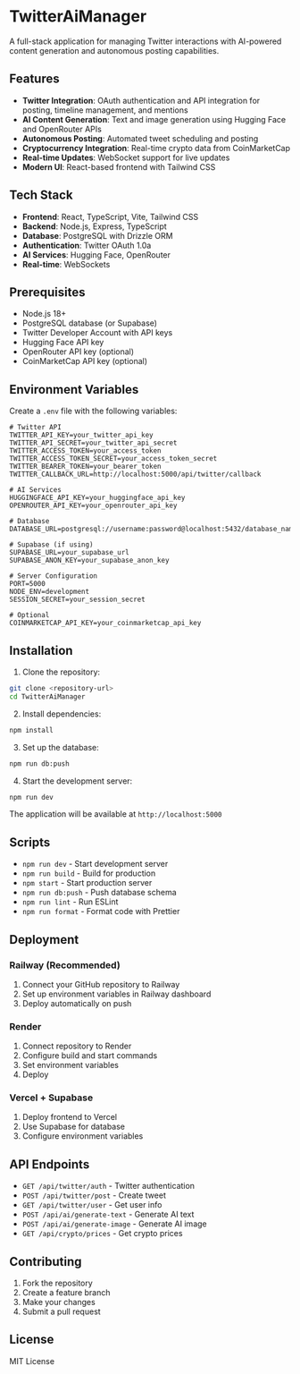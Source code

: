 # TwitterAiManager

A full-stack application for managing Twitter interactions with AI-powered content generation and autonomous posting capabilities.

## Features

- **Twitter Integration**: OAuth authentication and API integration for posting, timeline management, and mentions
- **AI Content Generation**: Text and image generation using Hugging Face and OpenRouter APIs
- **Autonomous Posting**: Automated tweet scheduling and posting
- **Cryptocurrency Integration**: Real-time crypto data from CoinMarketCap
- **Real-time Updates**: WebSocket support for live updates
- **Modern UI**: React-based frontend with Tailwind CSS

## Tech Stack

- **Frontend**: React, TypeScript, Vite, Tailwind CSS
- **Backend**: Node.js, Express, TypeScript
- **Database**: PostgreSQL with Drizzle ORM
- **Authentication**: Twitter OAuth 1.0a
- **AI Services**: Hugging Face, OpenRouter
- **Real-time**: WebSockets

## Prerequisites

- Node.js 18+
- PostgreSQL database (or Supabase)
- Twitter Developer Account with API keys
- Hugging Face API key
- OpenRouter API key (optional)
- CoinMarketCap API key (optional)

## Environment Variables

Create a `.env` file with the following variables:

```env
# Twitter API
TWITTER_API_KEY=your_twitter_api_key
TWITTER_API_SECRET=your_twitter_api_secret
TWITTER_ACCESS_TOKEN=your_access_token
TWITTER_ACCESS_TOKEN_SECRET=your_access_token_secret
TWITTER_BEARER_TOKEN=your_bearer_token
TWITTER_CALLBACK_URL=http://localhost:5000/api/twitter/callback

# AI Services
HUGGINGFACE_API_KEY=your_huggingface_api_key
OPENROUTER_API_KEY=your_openrouter_api_key

# Database
DATABASE_URL=postgresql://username:password@localhost:5432/database_name

# Supabase (if using)
SUPABASE_URL=your_supabase_url
SUPABASE_ANON_KEY=your_supabase_anon_key

# Server Configuration
PORT=5000
NODE_ENV=development
SESSION_SECRET=your_session_secret

# Optional
COINMARKETCAP_API_KEY=your_coinmarketcap_api_key
```

## Installation

1. Clone the repository:
```bash
git clone <repository-url>
cd TwitterAiManager
```

2. Install dependencies:
```bash
npm install
```

3. Set up the database:
```bash
npm run db:push
```

4. Start the development server:
```bash
npm run dev
```

The application will be available at `http://localhost:5000`

## Scripts

- `npm run dev` - Start development server
- `npm run build` - Build for production
- `npm start` - Start production server
- `npm run db:push` - Push database schema
- `npm run lint` - Run ESLint
- `npm run format` - Format code with Prettier

## Deployment

### Railway (Recommended)

1. Connect your GitHub repository to Railway
2. Set up environment variables in Railway dashboard
3. Deploy automatically on push

### Render

1. Connect repository to Render
2. Configure build and start commands
3. Set environment variables
4. Deploy

### Vercel + Supabase

1. Deploy frontend to Vercel
2. Use Supabase for database
3. Configure environment variables

## API Endpoints

- `GET /api/twitter/auth` - Twitter authentication
- `POST /api/twitter/post` - Create tweet
- `GET /api/twitter/user` - Get user info
- `POST /api/ai/generate-text` - Generate AI text
- `POST /api/ai/generate-image` - Generate AI image
- `GET /api/crypto/prices` - Get crypto prices

## Contributing

1. Fork the repository
2. Create a feature branch
3. Make your changes
4. Submit a pull request

## License

MIT License